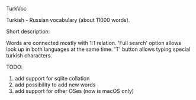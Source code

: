 TurkVoc

Turkish - Russian vocabulary (about 11000 words). 

Short description:

Words are connected mostly with 1:1 relation.
'Full search' option allows look up in both languages at the same time.
'T' button allows typing special turkish characters.

TODO:
1. add support for sqlite collation
2. add possibility to add new words
3. add support for other OSes (now is macOS only)